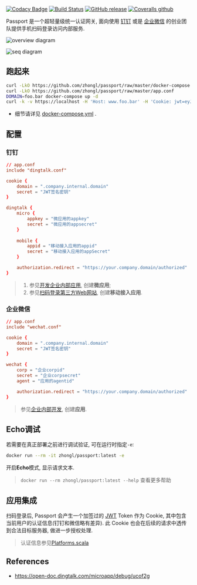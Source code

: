 [![Codacy Badge](https://api.codacy.com/project/badge/Grade/31c3f709c7c646ea80b7c4fcd130507b)](https://www.codacy.com/app/zhonglunfu/passport?utm_source=github.com&amp;utm_medium=referral&amp;utm_content=zhongl/passport&amp;utm_campaign=Badge_Grade)
[![Build Status](https://travis-ci.org/zhongl/passport.svg?branch=master)](https://travis-ci.org/zhongl/passport)
[![GitHub release](https://img.shields.io/github/release/zhongl/passport.svg)](https://hub.docker.com/r/zhongl/passport)
[![Coveralls github](https://img.shields.io/coveralls/github/zhongl/passport.svg)](https://coveralls.io/github/zhongl/passport?branch=master)


Passport 是一个超轻量级统一认证网关, 面向使用 [钉钉](https://www.dingtalk.com) 或是 [企业微信](https://work.weixin.qq.com/) 的创业团队提供手机扫码登录访问内部服务.

![overview diagram](http://www.plantuml.com/plantuml/proxy?src=https://raw.githubusercontent.com/zhongl/passport/master/.plantuml/deploy.txt)


![seq diagram](http://www.plantuml.com/plantuml/proxy?src=https://raw.githubusercontent.com/zhongl/passport/master/.plantuml/interaction.txt)


## 跑起来

```sh
curl -LkO https://github.com/zhongl/passport/raw/master/docker-compose.yml 
curl -LkO https://github.com/zhongl/passport/raw/master/app.conf
DOMAIN=foo.bar docker-compose up -d
curl -k -v https://localhost -H 'Host: www.foo.bar' -H 'Cookie: jwt=eyJhbGciOiJIUzI1NiIsInR5cCI6IkpXVCJ9.eyJzdWIiOiJwYXNzcG9ydCIsIm5hbWUiOiJ6aG9uZ2wiLCJleHAiOjE4NjYxNzI3MjV9.FomLr4SgRvHuI6iUnVZc2-Q9YQbNrh4eDWGbM09xoC8'
```

- 细节请详见 [docker-compose.yml](https://github.com/zhongl/passport/blob/master/docker-compose.yml) . 


## 配置 

### 钉钉

```conf
// app.conf
include "dingtalk.conf"

cookie {
    domain = ".company.internal.domain"
    secret = "JWT签名密钥"
}

dingtalk {
    micro {
        appkey = "微应用的appkey"
        secret = "微应用的appsecret"
    }
    
    mobile {
        appid = "移动接入应用的appid"
        secret = "移动接入应用的appSecret"
    }

    authorization.redirect = "https://your.company.domain/authorized"
}
```

> 1. 参见[开发企业内部应用](https://open-doc.dingtalk.com/microapp/bgb96b/aw3h75), 创建**微应用**;
> 1. 参见[扫码登录第三方Web网站](https://open-doc.dingtalk.com/microapp/serverapi2/kymkv6), 创建**移动接入应用**.

### 企业微信

```conf
// app.conf
include "wechat.conf"

cookie {
    domain = ".company.internal.domain"
    secret = "JWT签名密钥"
}

wechat {
    corp = "企业corpid"
    secret = "企业corpsecret"
    agent = "应用的agentid"

    authorization.redirect = "https://your.company.domain/authorized"
}
```

> 参见[企业内部开发](https://work.weixin.qq.com/api/doc#90000/90003/90487), 创建**应用**.

## Echo调试

若需要在真正部署之前进行调试验证, 可在运行时指定`-e`:

```sh
docker run --rm -it zhongl/passport:latest -e
```

开启**Echo**模式, 显示请求文本.

> `docker run --rm zhongl/passport:latest --help` 查看更多帮助

## 应用集成

扫码登录后, Passport 会产生一个加签过的 [JWT](https://jwt.io) Token 作为 Cookie, 其中包含当前用户的认证信息(钉钉和微信略有差异). 此 Cookie 也会在后续的请求中透传到合法目标服务器, 做进一步授权处理.

> 认证信息参见[Platforms.scala](https://github.com/zhongl/passport/blob/master/src/main/scala/zhongl/passport/Platforms.scala)

## References

- https://open-doc.dingtalk.com/microapp/debug/ucof2g